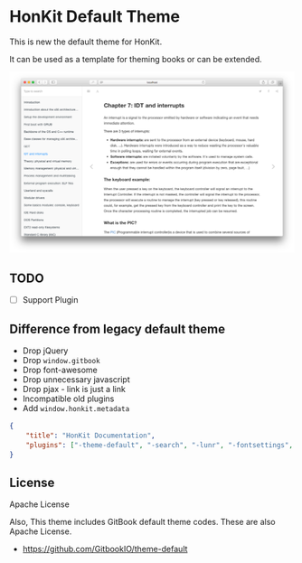 # HonKit Default Theme

This is new the default theme for HonKit.

It can be used as a template for theming books or can be extended.

![Image](./preview.png)

## TODO

- [ ] Support Plugin

## Difference from legacy default theme

- Drop jQuery
- Drop `window.gitbook`
- Drop font-awesome
- Drop unnecessary javascript
- Drop pjax - link is just a link
- Incompatible old plugins
- Add `window.honkit.metadata` 

```json
{
    "title": "HonKit Documentation",
    "plugins": ["-theme-default", "-search", "-lunr", "-fontsettings", "@honkit/honkit-plugin-theme"]
}
```

## License

Apache License

Also, This theme includes GitBook default theme codes.
These are also Apache License.

- https://github.com/GitbookIO/theme-default

